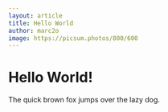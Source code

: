 ```yaml
---
layout: article
title: Hello World
author: marc2o
image: https://picsum.photos/800/600
---
```


# Hello World!

The quick brown fox jumps over the lazy dog.
